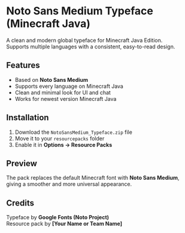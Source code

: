 # Noto Sans Medium Typeface (Minecraft Java)

A clean and modern global typeface for Minecraft Java Edition.  
Supports multiple languages with a consistent, easy-to-read design.

## Features
- Based on **Noto Sans Medium**  
- Supports every language on Minecraft Java
- Clean and minimal look for UI and chat  
- Works for newest version Minecraft Java

## Installation
1. Download the `NotoSansMedium_Typeface.zip` file  
2. Move it to your `resourcepacks` folder  
3. Enable it in **Options → Resource Packs**

## Preview
The pack replaces the default Minecraft font with **Noto Sans Medium**, giving a smoother and more universal appearance.

## Credits
Typeface by **Google Fonts (Noto Project)**  
Resource pack by **[Your Name or Team Name]**

